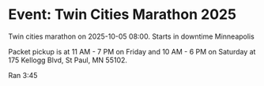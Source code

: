 # Event: Twin Cities Marathon 2025

Twin cities marathon on 2025-10-05 08:00. Starts in downtime Minneapolis

Packet pickup is at 11 AM - 7 PM on Friday and 10 AM - 6 PM on Saturday at 175
Kellogg Blvd, St Paul, MN 55102.

Ran 3:45
